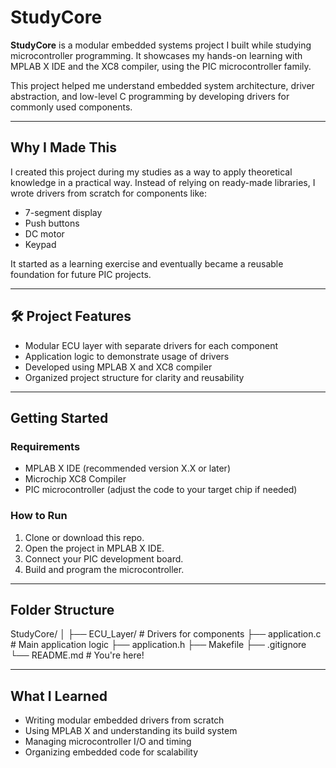 # StudyCore

**StudyCore** is a modular embedded systems project I built while studying microcontroller programming. It showcases my hands-on learning with MPLAB X IDE and the XC8 compiler, using the PIC microcontroller family.

This project helped me understand embedded system architecture, driver abstraction, and low-level C programming by developing drivers for commonly used components.

---

##  Why I Made This

I created this project during my studies as a way to apply theoretical knowledge in a practical way. Instead of relying on ready-made libraries, I wrote drivers from scratch for components like:

- 7-segment display
- Push buttons
- DC motor
- Keypad

It started as a learning exercise and eventually became a reusable foundation for future PIC projects.

---

## 🛠 Project Features

- Modular ECU layer with separate drivers for each component
- Application logic to demonstrate usage of drivers
- Developed using MPLAB X and XC8 compiler
- Organized project structure for clarity and reusability

---

##  Getting Started

### Requirements

- MPLAB X IDE (recommended version X.X or later)
- Microchip XC8 Compiler
- PIC microcontroller (adjust the code to your target chip if needed)

### How to Run

1. Clone or download this repo.
2. Open the project in MPLAB X IDE.
3. Connect your PIC development board.
4. Build and program the microcontroller.

---

##  Folder Structure

StudyCore/
│
├── ECU_Layer/ # Drivers for components
├── application.c # Main application logic
├── application.h
├── Makefile
├── .gitignore
└── README.md # You're here!

---

##  What I Learned

- Writing modular embedded drivers from scratch
- Using MPLAB X and understanding its build system
- Managing microcontroller I/O and timing
- Organizing embedded code for scalability
